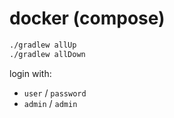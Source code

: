 # docker (compose)

```bash
./gradlew allUp
./gradlew allDown
```

login with:

* `user` / `password`
* `admin` / `admin`
